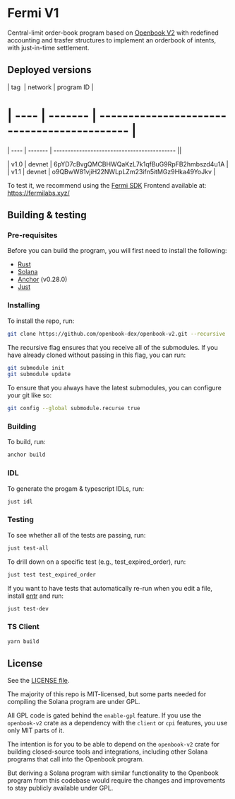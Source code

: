 
# Fermi V1

Central-limit order-book program based on [Openbook V2]([https://github.com/openbook-dex/openbook-v2]) with redefined accounting and trasfer structures to implement an orderbook of intents, with just-in-time settlement.


## Deployed versions

| tag  | network | program ID                                  |

| ---- | ------- | ------------------------------------------- |
=======
| ---- | ------- | ------------------------------------------- ||

| v1.0 | devnet  | 6pYD7cBvgQMCBHWQaKzL7k1qfBuG9RpFB2hmbszd4u1A |
| v1.1 | devnet | o9QBwW81vjiH22NWLpLZm23ifn5itMGz9Hka49YoJkv |


To test it, we recommend using the [Fermi SDK](https://github.com/Fermi-DEX/fermi-sdk/tree/main)
Frontend available at: https://fermilabs.xyz/ 




## Building & testing

### Pre-requisites

Before you can build the program, you will first need to install the following:

- [Rust](https://www.rust-lang.org/tools/install)
- [Solana](https://docs.solana.com/cli/install-solana-cli-tools)
- [Anchor](https://www.anchor-lang.com/docs/installation) (v0.28.0)
- [Just](https://github.com/casey/just#installation)

### Installing

To install the repo, run:

```bash
git clone https://github.com/openbook-dex/openbook-v2.git --recursive
```

The recursive flag ensures that you receive all of the submodules. If you have already cloned without passing in this flag, you can run:

```bash
git submodule init
git submodule update
```

To ensure that you always have the latest submodules, you can configure your git like so:

```bash
git config --global submodule.recurse true
```

### Building

To build, run:

```bash
anchor build
```

### IDL

To generate the progam & typescript IDLs, run:

```bash
just idl
```

### Testing

To see whether all of the tests are passing, run:

```bash
just test-all
```

To drill down on a specific test (e.g., test_expired_order), run:

```bash
just test test_expired_order
```

If you want to have tests that automatically re-run when you edit a file, install
[entr](https://github.com/eradman/entr) and run:

```bash
just test-dev
```

### TS Client

```bash
yarn build

```

## License

See the [LICENSE file](LICENSE).

The majority of this repo is MIT-licensed, but some parts needed for compiling
the Solana program are under GPL.

All GPL code is gated behind the `enable-gpl` feature. If you use the `openbook-v2`
crate as a dependency with the `client` or `cpi` features, you use only MIT
parts of it.

The intention is for you to be able to depend on the `openbook-v2` crate for
building closed-source tools and integrations, including other Solana programs
that call into the Openbook program.

But deriving a Solana program with similar functionality to the Openbook program
from this codebase would require the changes and improvements to stay publicly
available under GPL.

